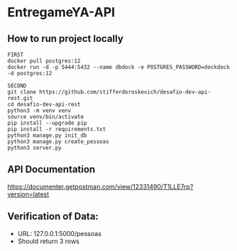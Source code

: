 # EntregameYA-API

## How to run project locally
```
FIRST
docker pull postgres:12
docker run -d -p 5444:5432 --name dbdock -e POSTGRES_PASSWORD=dockdock -d postgres:12

SECOND
git clone https://github.com/stifferdoroskevich/desafio-dev-api-rest.git
cd desafio-dev-api-rest
python3 -m venv venv
source venv/bin/activate
pip install --upgrade pip
pip install -r requirements.txt
python3 manage.py init_db
python3 manage.py create_pessoas
python3 server.py
```

## API Documentation
https://documenter.getpostman.com/view/12331490/T1LLE7rp?version=latest

## Verification of Data:
* URL: 127.0.0.1:5000/pessoas
* Should return 3 rows 

